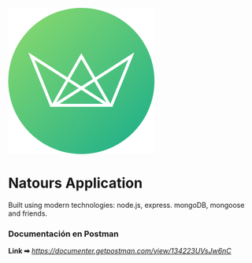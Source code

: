 ![image](./public/img/logo-green-round.png)
# Natours Application
Built using modern technologies: node.js, express. mongoDB, mongoose and friends. 


### Documentación en Postman
**Link ➡** *https://documenter.getpostman.com/view/134223UVsJw6nC*

